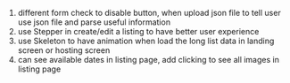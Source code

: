 1. different form check to disable button, when upload json file to tell user use json file  and parse useful information
2. use Stepper in create/edit a listing to have better user experience
3. use Skeleton to have animation when load the long list data in landing screen or hosting screen
4. can see available dates in listing page, add clicking to see all images in listing page